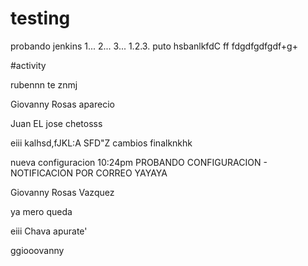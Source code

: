 # testing
probando jenkins 1... 2... 3...
1.2.3.
puto
hsbanlkfd<X>C
ff
fdgdfgdfgdf+g+
  
  #activity
  
  rubennn te znmj




Giovanny Rosas
aparecio


Juan EL jose
chetosss


eiii
kalhsd,fJKL:A
SFD"Z
cambios finalknkhk

nueva configuracion 10:24pm 
PROBANDO CONFIGURACION - NOTIFICACION POR CORREO
YAYAYA



Giovanny Rosas Vazquez


ya mero queda



eiii Chava apurate'

ggiooovanny
